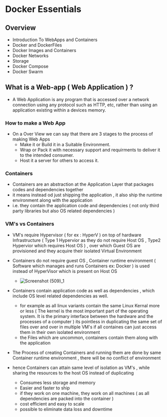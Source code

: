 # Docker Essentials

## Overview
  - Introduction To WebApps and Containers
  - Docker and DockerFiles
  - Docker Images and Containers
  - Docker Networks
  - Storage
  - Docker Compose
  - Docker Swarm
    
## What is a Web-app ( Web Application ) ?
  - A Web Application is any program that is accessed over a network connection using any protocol such as HTTP, etc, rather than using an application existing within a devices memory.

### How to make a Web App
  - On a Over View we can say that there are 3 stages to the process of making Web Apps
    * Make it or Build it in a Suitable Environment.
    * Wrap or Pack it with necessary support and requirments to deliver it to the intended consumer.
    * Host it a server for others to access it.

### Containers
  - Containers are an abstraction at the Application Layer that packages codes and dependencies together
  - it means instead od just shipping the application , it also ship the runtime environment along with the application
  - i.e. they contain the application code and dependencies ( not only third party libraries but also OS related dependencies )

### VM's vs Containers
  - VM's require Hypervisor ( for ex : HyperV ) on top of hardware Infrastructure ( Type 1 Hypervior as they do not require Host OS , Type2 Hypervior which requires Host OS ) , over which Guest OS are provisioned and they acquire their isolated Virtual Environment
  
  - Containers do not require guest OS , Container runtime environment ( Software which manages and runs Containers ex: Docker ) is used instead of HyperVisor which is present on Host OS
    - ![Screenshot (509)_1](https://github.com/SurajKande/Docker/assets/37841586/2999f742-aa7e-455d-a5e9-931d543bcca5)
  
  - Containers contain application code as well as dependencies , which include OS level related dependencies as well.
    - for example as all linux variants contain the same Linux Kernal more or less ( The kernel is the most important part of the operating system. It is the primary interface between the hardware and the processes of a computer ) its pointless in duplicating the same set of files over and over in multiple VM's if all containes can just access them in their own isolated environment
    - the Files which are uncommon, containers contain them along with the application
  
  - The Process of creating Containers and running them are done by same Container runtime environment , there will be no conflict of environment
  - hence Containers can attain same level of isolation as VM's , while sharing the resources to the host OS instead of duplicating
    - Consumes less storage and memory
    - Easier and faster to ship
    - if they work on one machine, they work on all machines ( as all dependencies are packed into the container )
    - cost efficient and easy to scale
    - possible to eliminate data loss and downtime
